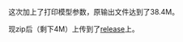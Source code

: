 这次加上了打印模型参数，原输出文件达到了38.4M。

现zip后（剩下4M）上传到了[release](https://github.com/LetMeFly666/FLDefinder/releases/download/v2.3.0.basic.ok/result_2024.07.04-23.52.03_stdout.txt.zip)上。